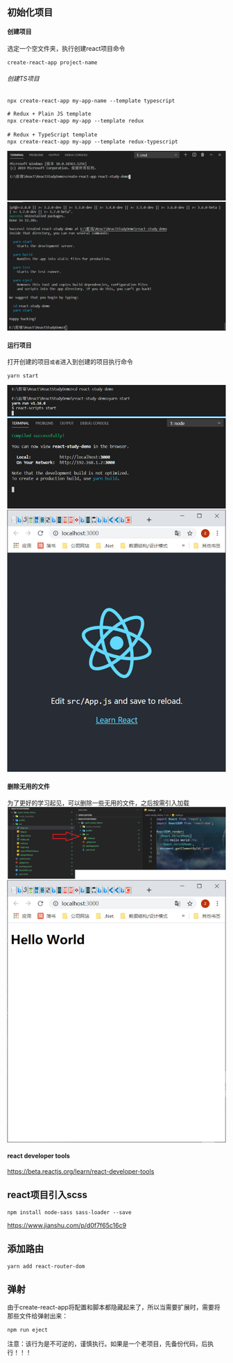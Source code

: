 ## 初始化项目
#### 创建项目
选定一个空文件夹，执行创建react项目命令
```
create-react-app project-name
```
###### 创建TS项目
```
npx create-react-app my-app-name --template typescript
```
```
# Redux + Plain JS template
npx create-react-app my-app --template redux

# Redux + TypeScript template
npx create-react-app my-app --template redux-typescript
```

![](./初始化项目/图一.jpg)
![](./初始化项目/图二.jpg)

#### 运行项目
打开创建的项目```或者```进入到创建的项目执行命令
```
yarn start
```
![](./初始化项目/图三.jpg)
![](./初始化项目/图四.jpg)
![](./初始化项目/图五.jpg)

#### 删除无用的文件
为了更好的学习起见，可以删除一些无用的文件，之后按需引入加载
![](./初始化项目/图六.jpg)
![](./初始化项目/图七.jpg)

#### react developer tools
https://beta.reactjs.org/learn/react-developer-tools

## react项目引入scss
```
npm install node-sass sass-loader --save
```
https://www.jianshu.com/p/d0f7f65c16c9


## 添加路由
```
yarn add react-router-dom
```

## 弹射
由于create-react-app将配置和脚本都隐藏起来了，所以当需要扩展时，需要将那些文件给弹射出来：
```
npm run eject
```
注意：该行为是不可逆的，谨慎执行。如果是一个老项目，先备份代码，后执行！！！